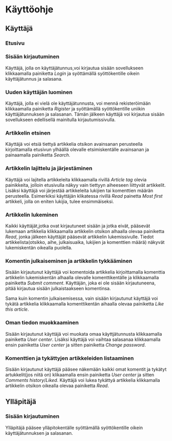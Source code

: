 # Käyttöohje

## Käyttäjä

### Etusivu

### Sisään kirjautuminen
Käyttäjä, jolla on käyttäjätunnus,voi kirjautua sisään sovellukseen klikkaamalla painiketta _Login_ ja syöttämällä syöttökentille oikein käyttäjätunnus ja salasana.

### Uuden käyttäjän luominen
Käyttäjä, jolla ei vielä ole käyttäjätunnusta, voi mennä rekisteröimään klikkaamalla painiketta _Rigister_ ja syöttämällä syöttökentille uniikin käyttäjätunnuksen ja salasanan. Tämän jälkeen käyttäjä voi kirjautua sisään sovellukseen edellisellä mainitulla kirjautumissivulla.

### Artikkelin etsinen 
Käyttäjä voi etsiä tiettyä artikkelia otsikon avainsanan perusteella kirjoittamalla etusivun ylhäällä olevalle etsimiskentälle avainsanan ja painaamalla painiketta _Search_.

### Artikkelin lajittelu ja järjestäminen
Käyttäjä voi lajitella artikkeleita klikkaamalla rivillä _Article tag_ olevia painikkeita, jolloin etusivulla näkyy vain tiettyyn aiheeseen liittyvät artikkelit. Lisäksi käyttäjä voi järjestää artikkeleita lukijien tai komenttien määrän perusteella. Esimerkiksi käyttäjän klikatessa rivillä _Read_ painetta _Most first_ artikkeli, jolla on eniten lukijia, tulee ensimmäiseksi. 

### Artikkelin lukeminen
Kaikki käyttäjät,jotka ovat kirjautuneet sisään ja jotka eivät, pääsevät lukemaan artikkelia klikkaamalla artikkelin otsikon alhaalla olevaa painiketta _Read_, jonka jälkeen käyttäjät pääsevät artikkelin lukemissivulle. Tiedot artikkelista(otsikko, aihe, julkaisuaika, lukijien ja komenttien määrä) näkyvät lukemiskentän oikealla puolella.

### Komentin julkaiseminen ja artikkelin tykkääminen
Sisään kirjautunut käyttäjä voi komentoida artikkelia kirjoittamalla komenttia artikkelin lukemiskentän alhaalla olevalle komenttikentälle ja klikkaamalla painiketta _Submit comment_. Käyttäjän, joka ei ole sisään kirjautuneena, pitää kirjautua sisään julkaistaakseen komentinsa. 

Sama kuin komentin julkaisemisessa, vain sisään kirjautunut käyttäjä voi tykätä artikkelia klikkaamalla komenttikentän aihaalla olevaa painiketta _Like this article_. 

### Oman tiedon muokkaaminen
Sisään kirjautunut käyttäjä voi muokata omaa käyttjätunnusta klikkaamalla painiketta _User center_. Lisäksi käyttäjä voi vaihtaa salasanaa klikkaamalla ensin painiketta _User center_ ja sitten painiketta _Change password_.

### Komenttien ja tykättyjen artikkeleiden listaaminen
Sisään kirjautunut käyttäjä pääsee näkemään kaikki omat komentit ja tykätyt artukkelit(jos niitä on) klikaamalla ensin painiketta _User center_ ja sitten _Comments history_/_Liked_. Käyttäjä voi lukea tykättyä artikkelia klikkamalla artikkelin otsikon oikealla olevaa painiketta _Read_.

## Ylläpitäjä

### Sisään kirjautuminen
Ylläpitäjä pääsee ylläpitokentälle syöttämällä syöttökentille oikein käyttäjätunnuksen ja salasanan.

